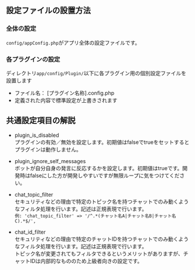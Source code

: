 ## 設定ファイルの設置方法

### 全体の設定

`config/appConfig.php`がアプリ全体の設定ファイルです。  


### 各プラグインの設定

ディレクトリ`app/config/Plugin/`以下に各プラグイン用の個別設定ファイルを設置します  

* ファイル名： [プラグイン名称].config.php  
* 定義された内容で標準設定が上書きされます


## 共通設定項目の解説

* plugin\_is\_disabled  
プラグインの有効／無効を設定します。初期値はfalseでtrueをセットするとプラグインは動作しません。

* plugin\_ignore\_self\_messages  
ボットが自分自身の発言に反応するかを設定します。初期値はtrueです。開発時はfalseにした方が開発しやすいですが無限ループに気をつけてください。

* chat\_topic\_filter  
セキュリティなどの理由で特定のトピック名を持つチャットでのみ動くようなフィルタ処理を行います。記述は正規表現で行います。  
`例: 'chat_topic_filter' => '/^.*(チャット名A|チャット名B|チャット名C).*$/',`

* chat\_id\_filter  
セキュリティなどの理由で特定のチャットIDを持つチャットでのみ動くようなフィルタ処理を行います。記述は正規表現で行います。  
トピック名が変更されてもフィルタできるというメリットがありますが、チャットIDは内部的なもののため上級者向きの設定です。

